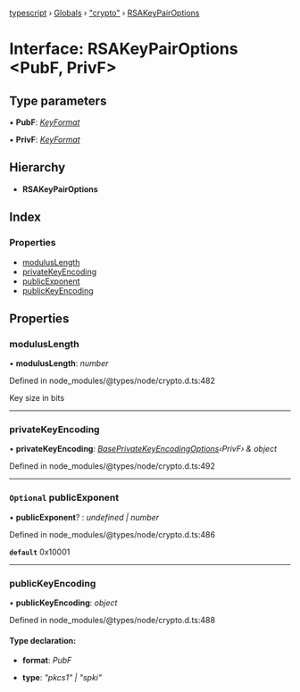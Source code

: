 [typescript](../README.md) › [Globals](../globals.md) › ["crypto"](../modules/_crypto_.md) › [RSAKeyPairOptions](_crypto_.rsakeypairoptions.md)

# Interface: RSAKeyPairOptions <**PubF, PrivF**>

## Type parameters

▪ **PubF**: *[KeyFormat](../modules/_crypto_.md#keyformat)*

▪ **PrivF**: *[KeyFormat](../modules/_crypto_.md#keyformat)*

## Hierarchy

* **RSAKeyPairOptions**

## Index

### Properties

* [modulusLength](_crypto_.rsakeypairoptions.md#moduluslength)
* [privateKeyEncoding](_crypto_.rsakeypairoptions.md#privatekeyencoding)
* [publicExponent](_crypto_.rsakeypairoptions.md#optional-publicexponent)
* [publicKeyEncoding](_crypto_.rsakeypairoptions.md#publickeyencoding)

## Properties

###  modulusLength

• **modulusLength**: *number*

Defined in node_modules/@types/node/crypto.d.ts:482

Key size in bits

___

###  privateKeyEncoding

• **privateKeyEncoding**: *[BasePrivateKeyEncodingOptions](_crypto_.baseprivatekeyencodingoptions.md)‹PrivF› & object*

Defined in node_modules/@types/node/crypto.d.ts:492

___

### `Optional` publicExponent

• **publicExponent**? : *undefined | number*

Defined in node_modules/@types/node/crypto.d.ts:486

**`default`** 0x10001

___

###  publicKeyEncoding

• **publicKeyEncoding**: *object*

Defined in node_modules/@types/node/crypto.d.ts:488

#### Type declaration:

* **format**: *PubF*

* **type**: *"pkcs1" | "spki"*
